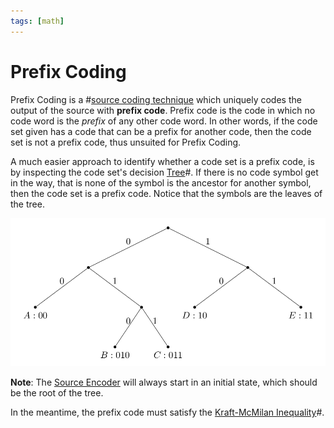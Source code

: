 ```yaml
---
tags: [math]
---
```


# Prefix Coding

Prefix Coding is a #[source coding technique](202209291028.md) which uniquely
codes the output of the source with **prefix code**. Prefix code is the code in
which no code word is the *prefix* of any other code word. In other words, if
the code set given has a code that can be a prefix for another code, then the
code set is not a prefix code, thus unsuited for Prefix Coding.

A much easier approach to identify whether a code set is a prefix code, is by
inspecting the code set's decision [Tree](202112101956.md)#. If there is no code
symbol get in the way, that is none of the symbol is the ancestor for another
symbol, then the code set is a prefix code. Notice that the symbols are the
leaves of the tree.

![Prefix code tree](pic/prefix_code_tree.png)

**Note**: The [Source Encoder](202209291038.md) will always start in an initial
state, which should be the root of the tree.

In the meantime, the prefix code must satisfy the [Kraft-McMilan Inequality](202210102310.md)#.
